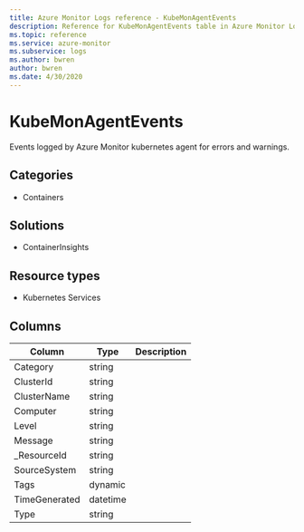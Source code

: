 ```yaml
---
title: Azure Monitor Logs reference - KubeMonAgentEvents
description: Reference for KubeMonAgentEvents table in Azure Monitor Logs.
ms.topic: reference
ms.service: azure-monitor
ms.subservice: logs
ms.author: bwren
author: bwren
ms.date: 4/30/2020
---
```


# KubeMonAgentEvents

 Events logged by Azure Monitor kubernetes agent for errors and warnings.

## Categories

- Containers
## Solutions

- ContainerInsights
## Resource types

- Kubernetes Services




## Columns

|Column|Type|Description|
|---|---|---|
|Category|string||
|ClusterId|string||
|ClusterName|string||
|Computer|string||
|Level|string||
|Message|string||
|_ResourceId|string||
|SourceSystem|string||
|Tags|dynamic||
|TimeGenerated|datetime||
|Type|string||
